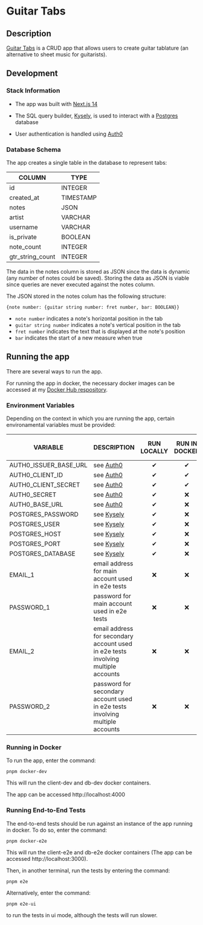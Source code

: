# Guitar Tabs

## Description

[Guitar Tabs](https://guitar-tab-site-ig8bpsdhx-thallerjs-projects.vercel.app/) is a CRUD app that allows users to create guitar tablature (an alternative to sheet music for guitarists).

## Development

### Stack Information

- The app was built with [Next.js 14](https://nextjs.org/)

- The SQL query builder, [Kysely](https://kysely.dev/docs/intro), is used to interact with a [Postgres](https://www.postgresql.org/) database

- User authentication is handled using [Auth0](https://auth0.com/docs/quickstart/webapp/nextjs/interactive)

### Database Schema

The app creates a single table in the database to represent tabs:

| COLUMN           | TYPE      |
| ---------------- | --------- |
| id               | INTEGER   |
| created_at       | TIMESTAMP |
| notes            | JSON      |
| artist           | VARCHAR   |
| username         | VARCHAR   |
| is_private       | BOOLEAN   |
| note_count       | INTEGER   |
| gtr_string_count | INTEGER   |

The data in the notes column is stored as JSON since the data is dynamic (any number of notes could be saved). Storing the data as JSON is viable since queries are never executed against the notes column.

The JSON stored in the notes colum has the following structure:

`{note number: {guitar string number: fret number, bar: BOOLEAN}}`

- `note number` indicates a note's horizontal position in the tab
- `guitar string number` indicates a note's vertical position in the tab
- `fret number` indicates the text that is displayed at the note's position
- `bar` indicates the start of a new measure when true

## Running the app

There are several ways to run the app.

For running the app in docker, the necessary docker images can be accessed at my [Docker Hub respository](https://hub.docker.com/repositories/hallert60).

### Environment Variables

Depending on the context in which you are running the app, certain environamental variables must be provided:

| VARIABLE              | DESCRIPTION                                                                       | RUN LOCALLY | RUN IN DOCKER | RUN E2E TESTS |
| --------------------- | --------------------------------------------------------------------------------- | :---------: | :-----------: | :-----------: |
| AUTH0_ISSUER_BASE_URL | see [Auth0](https://auth0.com/docs/quickstart/webapp/nextjs/01-login)             |  &#10004;   |   &#10004;    |   &#10004;    |
| AUTH0_CLIENT_ID       | see [Auth0](https://auth0.com/docs/quickstart/webapp/nextjs/01-login)             |  &#10004;   |   &#10004;    |   &#10004;    |
| AUTH0_CLIENT_SECRET   | see [Auth0](https://auth0.com/docs/quickstart/webapp/nextjs/01-login)             |  &#10004;   |   &#10004;    |   &#10004;    |
| AUTH0_SECRET          | see [Auth0](https://auth0.com/docs/quickstart/webapp/nextjs/01-login)             |  &#10004;   |   &#10060;    |   &#10060;    |
| AUTH0_BASE_URL        | see [Auth0](https://auth0.com/docs/quickstart/webapp/nextjs/01-login)             |  &#10004;   |   &#10060;    |   &#10060;    |
| POSTGRES_PASSWORD     | see [Kysely](https://kysely.dev/docs/getting-started)                             |  &#10004;   |   &#10060;    |   &#10060;    |
| POSTGRES_USER         | see [Kysely](https://kysely.dev/docs/getting-started)                             |  &#10004;   |   &#10060;    |   &#10060;    |
| POSTGRES_HOST         | see [Kysely](https://kysely.dev/docs/getting-started)                             |  &#10004;   |   &#10060;    |   &#10060;    |
| POSTGRES_PORT         | see [Kysely](https://kysely.dev/docs/getting-started)                             |  &#10004;   |   &#10060;    |   &#10060;    |
| POSTGRES_DATABASE     | see [Kysely](https://kysely.dev/docs/getting-started)                             |  &#10004;   |   &#10060;    |   &#10060;    |
| EMAIL_1               | email address for main account used in e2e tests                                  |  &#10060;   |   &#10060;    |   &#10004;    |
| PASSWORD_1            | password for main account used in e2e tests                                       |  &#10060;   |   &#10060;    |   &#10004;    |
| EMAIL_2               | email address for secondary account used in e2e tests involving multiple accounts |  &#10060;   |   &#10060;    |   &#10004;    |
| PASSWORD_2            | password for secondary account used in e2e tests involving multiple accounts      |  &#10060;   |   &#10060;    |   &#10004;    |

### Running in Docker

To run the app, enter the command:

`pnpm docker-dev`

This will run the client-dev and db-dev docker containers.

The app can be accessed http://localhost:4000

### Running End-to-End Tests

The end-to-end tests should be run against an instance of the app running in docker. To do so, enter the command:

`pnpm docker-e2e`

This will run the client-e2e and db-e2e docker containers (The app can be accessed http://localhost:3000).

Then, in another terminal, run the tests by entering the command:

`pnpm e2e`

Alternatively, enter the command:

`pnpm e2e-ui`

to run the tests in ui mode, although the tests will run slower.
